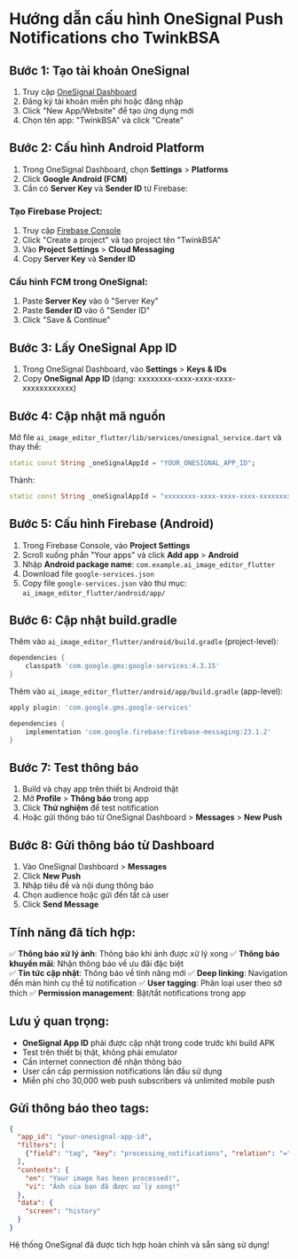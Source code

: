 # Hướng dẫn cấu hình OneSignal Push Notifications cho TwinkBSA

## Bước 1: Tạo tài khoản OneSignal

1. Truy cập [OneSignal Dashboard](https://onesignal.com/)
2. Đăng ký tài khoản miễn phí hoặc đăng nhập
3. Click "New App/Website" để tạo ứng dụng mới
4. Chọn tên app: "TwinkBSA" và click "Create"

## Bước 2: Cấu hình Android Platform

1. Trong OneSignal Dashboard, chọn **Settings** > **Platforms**
2. Click **Google Android (FCM)** 
3. Cần có **Server Key** và **Sender ID** từ Firebase:

### Tạo Firebase Project:
1. Truy cập [Firebase Console](https://console.firebase.google.com/)
2. Click "Create a project" và tạo project tên "TwinkBSA"
3. Vào **Project Settings** > **Cloud Messaging**
4. Copy **Server Key** và **Sender ID**

### Cấu hình FCM trong OneSignal:
1. Paste **Server Key** vào ô "Server Key"
2. Paste **Sender ID** vào ô "Sender ID" 
3. Click "Save & Continue"

## Bước 3: Lấy OneSignal App ID

1. Trong OneSignal Dashboard, vào **Settings** > **Keys & IDs**
2. Copy **OneSignal App ID** (dạng: xxxxxxxx-xxxx-xxxx-xxxx-xxxxxxxxxxxx)

## Bước 4: Cập nhật mã nguồn

Mở file `ai_image_editor_flutter/lib/services/onesignal_service.dart` và thay thế:

```dart
static const String _oneSignalAppId = "YOUR_ONESIGNAL_APP_ID"; 
```

Thành:

```dart
static const String _oneSignalAppId = "xxxxxxxx-xxxx-xxxx-xxxx-xxxxxxxxxxxx"; // OneSignal App ID thực tế của bạn
```

## Bước 5: Cấu hình Firebase (Android)

1. Trong Firebase Console, vào **Project Settings**
2. Scroll xuống phần "Your apps" và click **Add app** > **Android**
3. Nhập **Android package name**: `com.example.ai_image_editor_flutter`
4. Download file `google-services.json`
5. Copy file `google-services.json` vào thư mục: `ai_image_editor_flutter/android/app/`

## Bước 6: Cập nhật build.gradle

Thêm vào `ai_image_editor_flutter/android/build.gradle` (project-level):

```gradle
dependencies {
    classpath 'com.google.gms:google-services:4.3.15'
}
```

Thêm vào `ai_image_editor_flutter/android/app/build.gradle` (app-level):

```gradle
apply plugin: 'com.google.gms.google-services'

dependencies {
    implementation 'com.google.firebase:firebase-messaging:23.1.2'
}
```

## Bước 7: Test thông báo

1. Build và chạy app trên thiết bị Android thật
2. Mở **Profile** > **Thông báo** trong app
3. Click **Thử nghiệm** để test notification
4. Hoặc gửi thông báo từ OneSignal Dashboard > **Messages** > **New Push**

## Bước 8: Gửi thông báo từ Dashboard

1. Vào OneSignal Dashboard > **Messages**
2. Click **New Push**
3. Nhập tiêu đề và nội dung thông báo
4. Chọn audience hoặc gửi đến tất cả user
5. Click **Send Message**

## Tính năng đã tích hợp:

✅ **Thông báo xử lý ảnh**: Thông báo khi ảnh được xử lý xong
✅ **Thông báo khuyến mãi**: Nhận thông báo về ưu đãi đặc biệt  
✅ **Tin tức cập nhật**: Thông báo về tính năng mới
✅ **Deep linking**: Navigation đến màn hình cụ thể từ notification
✅ **User tagging**: Phân loại user theo sở thích
✅ **Permission management**: Bật/tắt notifications trong app

## Lưu ý quan trọng:

- **OneSignal App ID** phải được cập nhật trong code trước khi build APK
- Test trên thiết bị thật, không phải emulator
- Cần internet connection để nhận thông báo
- User cần cấp permission notifications lần đầu sử dụng
- Miễn phí cho 30,000 web push subscribers và unlimited mobile push

## Gửi thông báo theo tags:

```json
{
  "app_id": "your-onesignal-app-id",
  "filters": [
    {"field": "tag", "key": "processing_notifications", "relation": "=", "value": "true"}
  ],
  "contents": {
    "en": "Your image has been processed!",
    "vi": "Ảnh của bạn đã được xử lý xong!"
  },
  "data": {
    "screen": "history"
  }
}
```

Hệ thống OneSignal đã được tích hợp hoàn chỉnh và sẵn sàng sử dụng!